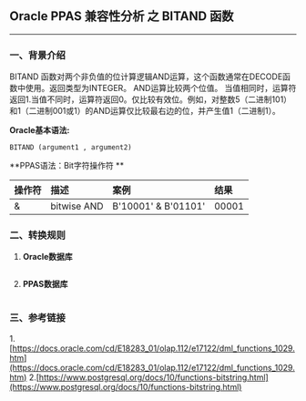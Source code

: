 ## Oracle PPAS 兼容性分析 之 BITAND 函数
---

### 一、背景介绍
BITAND 函数对两个非负值的位计算逻辑AND运算，这个函数通常在DECODE函数中使用。返回类型为INTEGER。
AND运算比较两个位值。 当值相同时，运算符返回1.当值不同时，运算符返回0。仅比较有效位。例如，对整数5（二进制101）和1（二进制001或1）的AND运算仅比较最右边的位，并产生值1（二进制1）。

**Oracle基本语法:**
```
BITAND (argument1 , argument2)
```

**PPAS语法：Bit字符操作符 **

|操作符|描述|案例|结果|
|:------ |:------ |:------ |:------ |
|&	|bitwise AND	|B'10001' & B'01101'|	00001|


### 二、转换规则
1. **Oracle数据库**
```

```

2. **PPAS数据库**
```

```


### 三、参考链接
1.[https://docs.oracle.com/cd/E18283_01/olap.112/e17122/dml_functions_1029.htm](https://docs.oracle.com/cd/E18283_01/olap.112/e17122/dml_functions_1029.htm)
2.[https://www.postgresql.org/docs/10/functions-bitstring.html](https://www.postgresql.org/docs/10/functions-bitstring.html)
